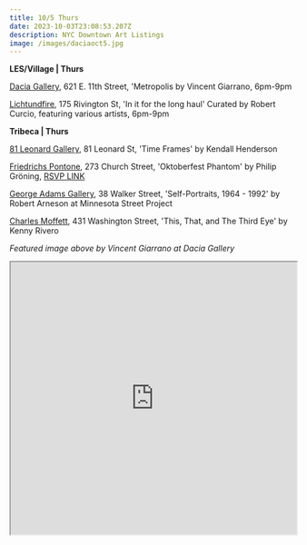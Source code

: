 ```yaml
---
title: 10/5 Thurs
date: 2023-10-03T23:08:53.207Z
description: NYC Downtown Art Listings
image: /images/daciaoct5.jpg
---
```

**L﻿ES/Village | Thurs**

[Dacia Gallery](http://www.daciagallery.com/), 621 E. 11th Street, 'Metropolis by Vincent Giarrano, 6pm-9pm

[Lichtundfire](https://www.lichtundfire.com/), 175 Rivington St, 'In it for the long haul' Curated by Robert Curcio, featuring various artists, 6pm-9pm

**T﻿ribeca | Thurs**

[81 Leonard Gallery](https://81leonardgallery.com/kendall-henderson-time-frames/), 81 Leonard St, 'Time Frames' by Kendall Henderson

[Friedrichs Pontone](https://www.friedrichspontone.com/), 273 Church Street, 'Oktoberfest Phantom' by Philip Gröning, [RSVP LINK](https://visitfriedrichspontone.as.me/oktoberfestphantom)

[George Adams Gallery](https://www.georgeadamsgallery.com/exhibitions/robert-arneson-at-minnesota-street-project), 38 Walker Street, 'Self-Portraits, 1964 - 1992' by Robert Arneson at Minnesota Street Project

[Charles Moffett](https://charlesmoffett.com/exhibitions/85-kenny-rivero-this-that-and-the-third-eye/), 431 Washington Street, 'This, That, and The Third Eye' by Kenny Rivero

*F﻿eatured image above by Vincent Giarrano at Dacia Gallery*

<iframe src="https://www.google.com/maps/d/u/1/embed?mid=1NKaehAcMU4PoYgLfMTOYtaEPJoFLa2Y&ehbc=2E312F" width="100%" height="480"></iframe>